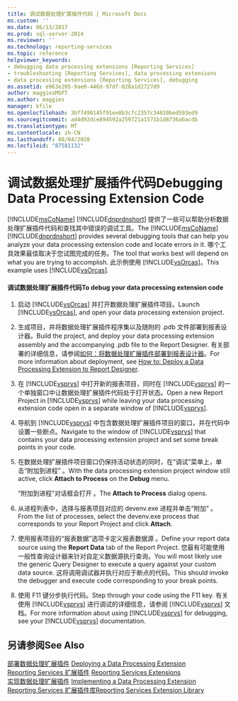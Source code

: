 ```yaml
---
title: 调试数据处理扩展插件代码 | Microsoft Docs
ms.custom: ''
ms.date: 06/13/2017
ms.prod: sql-server-2014
ms.reviewer: ''
ms.technology: reporting-services
ms.topic: reference
helpviewer_keywords:
- debugging data processing extensions [Reporting Services]
- troubleshooting [Reporting Services], data processing extensions
- data processing extensions [Reporting Services], debugging
ms.assetid: e963e205-9ae0-446d-97df-028a1d2727d9
author: maggiesMSFT
ms.author: maggies
manager: kfile
ms.openlocfilehash: 3bf7490145f91ee8b3cfc2357c34010bed593ed9
ms.sourcegitcommit: ad4d92dce894592a259721a1571b1d8736abacdb
ms.translationtype: MT
ms.contentlocale: zh-CN
ms.lasthandoff: 08/04/2020
ms.locfileid: "87581132"
---
```

# <a name="debugging-data-processing-extension-code"></a><span data-ttu-id="dd59b-102">调试数据处理扩展插件代码</span><span class="sxs-lookup"><span data-stu-id="dd59b-102">Debugging Data Processing Extension Code</span></span>
  <span data-ttu-id="dd59b-103">[!INCLUDE[msCoName](../../../includes/msconame-md.md)] [!INCLUDE[dnprdnshort](../../../includes/dnprdnshort-md.md)] 提供了一些可以帮助分析数据处理扩展插件代码和查找其中错误的调试工具。</span><span class="sxs-lookup"><span data-stu-id="dd59b-103">The [!INCLUDE[msCoName](../../../includes/msconame-md.md)] [!INCLUDE[dnprdnshort](../../../includes/dnprdnshort-md.md)] provides several debugging tools that can help you analyze your data processing extension code and locate errors in it.</span></span> <span data-ttu-id="dd59b-104">哪个工具效果最佳取决于您试图完成的任务。</span><span class="sxs-lookup"><span data-stu-id="dd59b-104">The tool that works best will depend on what you are trying to accomplish.</span></span> <span data-ttu-id="dd59b-105">此示例使用 [!INCLUDE[vsOrcas](../../../includes/vsorcas-md.md)]。</span><span class="sxs-lookup"><span data-stu-id="dd59b-105">This example uses [!INCLUDE[vsOrcas](../../../includes/vsorcas-md.md)].</span></span>  
  
#### <a name="to-debug-your-data-processing-extension-code"></a><span data-ttu-id="dd59b-106">调试数据处理扩展插件代码</span><span class="sxs-lookup"><span data-stu-id="dd59b-106">To debug your data processing extension code</span></span>  
  
1.  <span data-ttu-id="dd59b-107">启动 [!INCLUDE[vsOrcas](../../../includes/vsorcas-md.md)] 并打开数据处理扩展插件项目。</span><span class="sxs-lookup"><span data-stu-id="dd59b-107">Launch [!INCLUDE[vsOrcas](../../../includes/vsorcas-md.md)], and open your data processing extension project.</span></span>  
  
2.  <span data-ttu-id="dd59b-108">生成项目，并将数据处理扩展插件程序集以及随附的 .pdb 文件部署到报表设计器。</span><span class="sxs-lookup"><span data-stu-id="dd59b-108">Build the project, and deploy your data processing extension assembly and the accompanying .pdb file to the Report Designer.</span></span> <span data-ttu-id="dd59b-109">有关部署的详细信息，请参阅[如何：将数据处理扩展插件部署到报表设计器](deploying-a-data-processing-extension-to-report-designer.md)。</span><span class="sxs-lookup"><span data-stu-id="dd59b-109">For more information about deployment, see [How to: Deploy a Data Processing Extension to Report Designer](deploying-a-data-processing-extension-to-report-designer.md).</span></span>  
  
3.  <span data-ttu-id="dd59b-110">在 [!INCLUDE[vsprvs](../../../includes/vsprvs-md.md)] 中打开新的报表项目，同时在 [!INCLUDE[vsprvs](../../../includes/vsprvs-md.md)] 的一个单独窗口中让数据处理扩展插件代码处于打开状态。</span><span class="sxs-lookup"><span data-stu-id="dd59b-110">Open a new Report Project in [!INCLUDE[vsprvs](../../../includes/vsprvs-md.md)] while leaving your data processing extension code open in a separate window of [!INCLUDE[vsprvs](../../../includes/vsprvs-md.md)].</span></span>  
  
4.  <span data-ttu-id="dd59b-111">导航到 [!INCLUDE[vsprvs](../../../includes/vsprvs-md.md)] 中包含数据处理扩展插件项目的窗口，并在代码中设置一些断点。</span><span class="sxs-lookup"><span data-stu-id="dd59b-111">Navigate to the window of [!INCLUDE[vsprvs](../../../includes/vsprvs-md.md)] that contains your data processing extension project and set some break points in your code.</span></span>  
  
5.  <span data-ttu-id="dd59b-112">在数据处理扩展插件项目窗口仍保持活动状态的同时，在“调试”菜单上，单击“附加到进程”   。</span><span class="sxs-lookup"><span data-stu-id="dd59b-112">With the data processing extension project window still active, click **Attach to Process** on the **Debug** menu.</span></span>  
  
     <span data-ttu-id="dd59b-113">“附加到进程”对话框会打开  。</span><span class="sxs-lookup"><span data-stu-id="dd59b-113">The **Attach to Process** dialog opens.</span></span>  
  
6.  <span data-ttu-id="dd59b-114">从进程列表中，选择与报表项目对应的 devenv.exe 进程并单击“附加”  。</span><span class="sxs-lookup"><span data-stu-id="dd59b-114">From the list of processes, select the devenv.exe process that corresponds to your Report Project and click **Attach**.</span></span>  
  
7.  <span data-ttu-id="dd59b-115">使用报表项目的“报表数据”选项卡定义报表数据源  。</span><span class="sxs-lookup"><span data-stu-id="dd59b-115">Define your report data source using the **Report Data** tab of the Report Project.</span></span> <span data-ttu-id="dd59b-116">您最有可能使用一般性查询设计器来针对自定义数据源执行查询。</span><span class="sxs-lookup"><span data-stu-id="dd59b-116">You will most likely use the generic Query Designer to execute a query against your custom data source.</span></span> <span data-ttu-id="dd59b-117">这将调用调试器并执行对应于断点的代码。</span><span class="sxs-lookup"><span data-stu-id="dd59b-117">This should invoke the debugger and execute code corresponding to your break points.</span></span>  
  
8.  <span data-ttu-id="dd59b-118">使用 F11 键分步执行代码。</span><span class="sxs-lookup"><span data-stu-id="dd59b-118">Step through your code using the F11 key.</span></span> <span data-ttu-id="dd59b-119">有关使用 [!INCLUDE[vsprvs](../../../includes/vsprvs-md.md)] 进行调试的详细信息，请参阅 [!INCLUDE[vsprvs](../../../includes/vsprvs-md.md)] 文档。</span><span class="sxs-lookup"><span data-stu-id="dd59b-119">For more information about using [!INCLUDE[vsprvs](../../../includes/vsprvs-md.md)] for debugging, see your [!INCLUDE[vsprvs](../../../includes/vsprvs-md.md)] documentation.</span></span>  
  
## <a name="see-also"></a><span data-ttu-id="dd59b-120">另请参阅</span><span class="sxs-lookup"><span data-stu-id="dd59b-120">See Also</span></span>  
 <span data-ttu-id="dd59b-121">[部署数据处理扩展插件](deploying-a-data-processing-extension.md) </span><span class="sxs-lookup"><span data-stu-id="dd59b-121">[Deploying a Data Processing Extension](deploying-a-data-processing-extension.md) </span></span>  
 <span data-ttu-id="dd59b-122">[Reporting Services 扩展插件](../reporting-services-extensions.md) </span><span class="sxs-lookup"><span data-stu-id="dd59b-122">[Reporting Services Extensions](../reporting-services-extensions.md) </span></span>  
 <span data-ttu-id="dd59b-123">[实现数据处理扩展插件](implementing-a-data-processing-extension.md) </span><span class="sxs-lookup"><span data-stu-id="dd59b-123">[Implementing a Data Processing Extension](implementing-a-data-processing-extension.md) </span></span>  
 [<span data-ttu-id="dd59b-124">Reporting Services 扩展插件库</span><span class="sxs-lookup"><span data-stu-id="dd59b-124">Reporting Services Extension Library</span></span>](../reporting-services-extension-library.md)  
  
  
